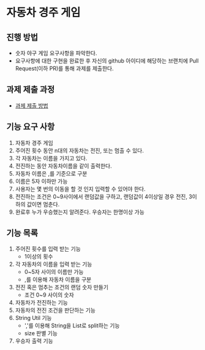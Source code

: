 # 자동차 경주 게임
## 진행 방법
* 숫자 야구 게임 요구사항을 파악한다.
* 요구사항에 대한 구현을 완료한 후 자신의 github 아이디에 해당하는 브랜치에 Pull Request(이하 PR)를 통해 과제를 제출한다.

## 과제 제출 과정
* [과제 제출 방법](https://github.com/next-step/nextstep-docs/tree/master/precourse)


##  기능 요구 사항
1.  자동차 경주 게임
2.  주어진 횟수 동안 n대의 자동차는 전진, 또는 멈출 수 있다.
3.  각 자동차는 이름을 가지고 있다.
4.  전진하는 동안 자동차이름을 같이 출력한다.
5.  자동차 이름은 ,를 기준으로 구분
6.  이름은 5자 이하만 가능
7.  사용자는 몇 번의 이동을 할 것 인지 입력할 수 있어야 한다.
8.  전진하는 조건은 0~9사이에서 랜덤값을 구하고, 랜덤값이 4이상일 경우 전진, 3이하의 값이면 멈춘다.
9.  완료후 누가 우승했는지 알려준다. 우승자는 한명이상 가능


##  기능 목록
1.  주어진 횟수를 입력 받는 기능
    *   1이상의 횟수
2.  각 자동차의 이름을 입력 받는 기능
    *   0~5자 사이의 이름만 가능
    *   ,를 이용해 자동차 이름을 구분
3.  전진 혹은 멈추는 조건의 랜덤 숫자 만들기
    *   조건 0~9 사이의 숫자
4.  자동차가 전진하는 기능
5.  자동차의 전진 조건을 판단하는 기능 
6.  String Util 기능
    *   ','를 이용해 String을 List로 split하는 기능
    *   size 판별 기능
7.  우승자 출력 기능
